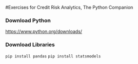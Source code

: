 #Exercises for Credit Risk Analytics, The Python Companion


### Download Python
https://www.python.org/downloads/

### Download Libraries
`pip install pandas`
`pip install statsmodels`